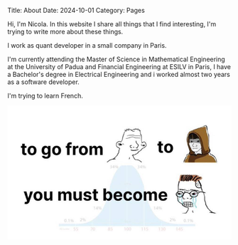 Title: About
Date: 2024-10-01
Category: Pages

Hi, I'm Nicola.
In this website I share all things that I find interesting, I'm trying to write more about these things.

I work as quant developer in a small company in Paris.

I'm currently attending the Master of Science in Mathematical Engineering at the University of Padua and Financial Engineering at ESILV in Paris, I have a Bachelor's degree in Electrical Engineering and i worked almost two years as a software developer.

I'm trying to learn French.

![Picture](/images/life.jpeg)
